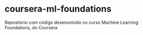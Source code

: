 # coursera-ml-foundations
Repositório com código desenvolvido no curso Machine Learning Foundations, do Coursera
